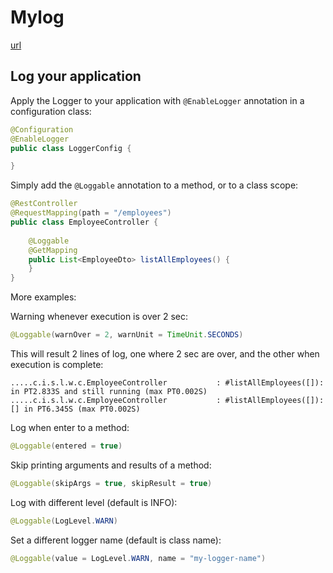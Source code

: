 # Mylog #
[url](https://github.com/rozidan/logger-spring-boot)
## Log your application

Apply the Logger to your application with `@EnableLogger` annotation in a configuration class:

```java
@Configuration
@EnableLogger
public class LoggerConfig {

}
```

Simply add the `@Loggable` annotation to a method, or to a class scope:

```java
@RestController
@RequestMapping(path = "/employees")
public class EmployeeController {
	
	@Loggable
	@GetMapping
	public List<EmployeeDto> listAllEmployees() {
	}
}
```
More examples:

Warning whenever execution is over 2 sec:
```java
@Loggable(warnOver = 2, warnUnit = TimeUnit.SECONDS)
```
This will result 2 lines of log, one where 2 sec are over, and the other when execution is complete:
```text
.....c.i.s.l.w.c.EmployeeController           : #listAllEmployees([]): in PT2.833S and still running (max PT0.002S)
.....c.i.s.l.w.c.EmployeeController           : #listAllEmployees([]): [] in PT6.345S (max PT0.002S)
```

Log when enter to a method:
```java
@Loggable(entered = true)
```

Skip printing arguments and results of a method:
```java
@Loggable(skipArgs = true, skipResult = true)
```

Log with different level (default is INFO):
```java
@Loggable(LogLevel.WARN)
```

Set a different logger name (default is class name):
```java
@Loggable(value = LogLevel.WARN, name = "my-logger-name")
```



